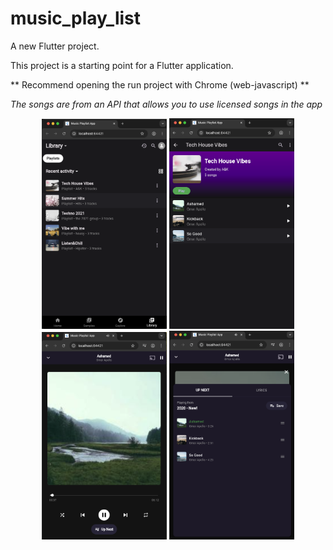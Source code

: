 # music_play_list

A new Flutter project.

This project is a starting point for a Flutter application.

** Recommend opening the run project with Chrome (web-javascript) **

*The songs are from an API that allows you to use licensed songs in the app*

<p align="center">
  
  <img src="assets/music/1.png" width="200" />
  <img src="assets/music/2.png" width="200" />
  <img src="assets/music/3.png" width="200" />
 <img src="assets/music/4.png" width="200" />
 
</p>
